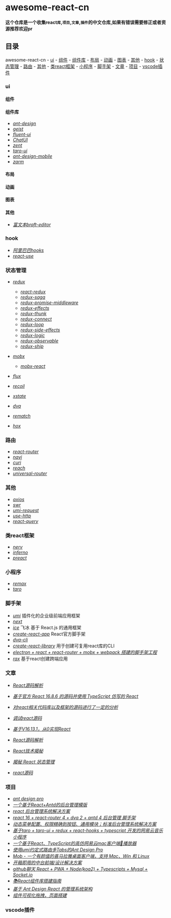 # awesome-react-cn

**这个仓库是一个收集react`库`,`项目`,`文章`,`插件`的中文仓库,如果有错误需要修正或者资源推荐欢迎pr**

## 目录
awesome-react-cn
    - [ui](#ui)
      - [组件](#ui-components)
      - [组件库](#ui-framework)
      - [布局](#ui-layout)
      - [动画](#ui-animation)
      - [图表](#ui-chart)
      - [其他](#ui-other)
    - [hook](#hook)
    - [状态管理](#state)
    - [路由](#router)
    - [其他](#other)
    - [类react框架](#react-like)
    - [小程序](#mp)
    - [脚手架](#cli)
    - [文章](#article)
    - [项目](#project)
    - [vscode插件](#vsc)

### <a id="ui">ui</a>
#### <a id="ui-components">组件</a>
#### <a id="ui-framework">组件库</a>
- *[ant-design](https://github.com/ant-design/ant-design)*
- *[geist](https://github.com/geist-org/react)*
- *[fluent-ui](https://github.com/fluent-org/fluent-windows)*
- *[ChatUI](https://github.com/alibaba/ChatUI)*
- *[zent](https://github.com/youzan/zent)*
- *[taro-ui](https://github.com/NervJS/taro-ui)*
- *[ant-design-mobile](https://github.com/ant-design/ant-design-mobile)*
- *[zarm](https://github.com/ZhongAnTech/zarm)*
#### <a id="ui-layout">布局</a>
#### <a id="ui-animation">动画</a>
#### <a id="ui-chart">图表</a>
#### <a id="ui-other">其他</a>
- *[富文本braft-editor](https://github.com/margox/braft-editor)*
### <a id="hook">hook</a>
- *[阿里巴巴hooks](https://github.com/alibaba/hooks)*
- *[react-use](https://github.com/streamich/react-use)*
### <a id="state">状态管理</a>
- *[redux](https://github.com/reduxjs/redux)*
  - *[react-redux](https://github.com/reduxjs/react-redux)*
  - *[redux-saga](https://github.com/redux-saga/redux-saga)*
  - *[redux-promise-middleware](https://github.com/pburtchaell/redux-promise-middleware)*
  - *[redux-effects](https://github.com/redux-effects/redux-effects)*
  - *[redux-thunk](https://github.com/reduxjs/redux-thunk)*
  - *[redux-connect](https://github.com/makeomatic/redux-connect)*
  - *[redux-loop](https://github.com/redux-loop/redux-loop)*
  - *[redux-side-effects](https://github.com/salsita/redux-side-effects)*
  - *[redux-logic](https://github.com/jeffbski/redux-logic)*
  - *[redux-observable](https://github.com/redux-observable/redux-observable)*
  - *[redux-ship](https://github.com/clarus/redux-ship)*
- *[mobx](https://github.com/mobxjs/mobx)*
  - *[mobx-react](https://github.com/mobxjs/mobx-react)*
- *[flux](https://github.com/facebook/flux)*
- *[recoil](https://github.com/facebookexperimental/Recoil)*
- *[xstate](https://github.com/davidkpiano/xstate)*
- *[dva](https://github.com/dvajs/dva)*
- *[rematch](https://github.com/rematch/rematch)*

- *[hox](https://github.com/umijs/hox)*
### <a id="router">路由</a>
- *[react-router](https://github.com/ReactTraining/react-router)*
- *[navi](https://github.com/frontarm/navi)*
- *[curi](https://github.com/pshrmn/curi)*
- *[reach](https://github.com/reach/router)*
- *[universal-router](https://github.com/kriasoft/universal-router)*
### <a id="other">其他</a>
- *[axios](https://github.com/axios/axios)*
- *[swr](https://github.com/vercel/swr)*
- *[umi-request](https://github.com/umijs/umi-request)*
- *[use-http](https://github.com/ava/use-http)*
- *[react-query](https://github.com/tannerlinsley/react-query)*
### <a id="react-like">类react框架</a>
- *[nerv](https://github.com/NervJS/nerv)*
- *[inferno](https://github.com/infernojs/inferno)*
- *[preact](https://github.com/preactjs/preact)*

### <a id="mp">小程序</a>
- *[remax](https://github.com/remaxjs/remax)*
- *[taro](https://github.com/NervJS/taro)*
### <a id="cli">脚手架</a>
- *[umi](https://github.com/umijs/umi)* 插件化的企业级前端应用框架
- *[next](https://github.com/vercel/next.js)*
- *[ice](https://github.com/alibaba/ice)* 飞冰 基于 React.js 的通用框架
- *[create-react-app](https://github.com/facebook/create-react-app)* React官方脚手架
- *[dva-cli](https://github.com/dvajs/dva-cli)*
- *[create-react-library](https://github.com/transitive-bullshit/create-react-library)* 用于创建可复用react库的CLI
- *[electron + react + react-router + mobx + webpack 搭建的脚手架工程](https://github.com/ConardLi/electron-react)*
- *[rax](https://github.com/alibaba/rax)* 基于react创建跨端应用
### <a id="article">文章</a>

- *[React源码解析](https://github.com/AttackXiaoJinJin/reactExplain)*

- *[基于官方 React 16.8.6 的源码并使用 TypeScript 仿写的 React](https://github.com/LuSuguru/fake-react)*

- *[对react相关代码库以及框架的源码进行了一定的分析](https://github.com/BUPTlhuanyu/ReactNote)*

- *[调试react源码](https://github.com/bubucuo/DebugReact)*

- *[基于V16.13.1，从0实现React](https://github.com/BetaSu/react-on-the-way)*

- *[React源码解析](https://github.com/AttackXiaoJinJin/reactExplain)*

- *[React技术揭秘](https://github.com/BetaSu/just-react)*
- *[揭秘 React 状态管理](https://github.com/happylindz/react-state-management-tutorial)*
- *[react源码](https://react.jokcy.me/)*
### <a id="project">项目</a>
- *[ant design pro](https://github.com/ant-design/ant-design-pro)*
- *[一个基于React+Antd的后台管理模版](https://github.com/NLRX-WJC/react-antd-admin-template)*
- *[react 后台管理系统解决方案](https://github.com/yezihaohao/react-admin)*
- *[react 16 + react-router 4 + dva 2 + antd 4 后台管理 脚手架](https://github.com/LANIF-UI/dva-boot-admin)*
- *[动态菜单配置、权限精确到按钮、通用模块；标准后台管理系统解决方案](https://github.com/javaLuo/react-admin)*
- *[基于taro + taro-ui + redux + react-hooks + typescript 开发的网易云音乐小程序](https://github.com/lsqy/taro-music)*
- *[一个基于React、TypeScript的高仿网易云mac客户端🎵播放器](https://github.com/uniquemo/react-netease-music)*
- *[使用umi约定式路由多Tabs的Ant Design Pro](https://github.com/alitajs/umi-antd-pro)*
- *[Mob - 一个有颜值的喜马拉雅桌面客户端，支持 Mac、Win 和 Linux](https://github.com/zenghongtu/Mob)*
- *[开箱即用的中台前端/设计解决方案](https://github.com/pansyjs/react-admin)*
- *[github聊天 React + PWA + Node(koa2) + Typescripts + Mysql + Socket.io](https://github.com/aermin/ghChat)*
- *[📚React组件库搭建指南](https://github.com/worldzhao/react-ui-library-tutorial)*
- *[基于 Ant Design React 的管理系统架构](https://github.com/sxfad/react-admin)*
- *[组件可视化拖拽，页面搭建](https://github.com/brick-design/react-visual-editor)*
### <a id="vsc">vscode插件</a>
